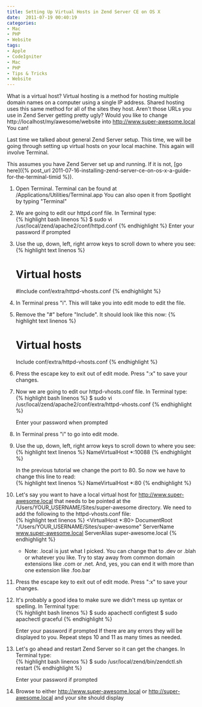 ```yaml
---
title: Setting Up Virtual Hosts in Zend Server CE on OS X
date:  2011-07-19 00:40:19
categories:
- Mac
- PHP
- Website
tags:
- Apple
- CodeIgniter
- Mac
- PHP
- Tips & Tricks
- Website
---
```


What is a virtual host? Virtual hosting is a method for hosting multiple domain names on a computer using a single IP address. Shared hosting uses this same method for all of the sites they host. Aren't those URLs you use in Zend Server getting pretty ugly? Would you like to change http://localhost/my/awesome/website into http://www.super-awesome.local You can!

Last time we talked about general Zend Server setup. This time, we will be going through setting up virtual hosts on your local machine. This again will involve Terminal.

This assumes you have Zend Server set up and running. If it is not, [go here]({% post_url 2011-07-16-installing-zend-server-ce-on-os-x-a-guide-for-the-terminal-timid %}).

1.  Open Terminal. Terminal can be found at /Applications/Utilities/Terminal.app
    You can also open it from Spotlight by typing "Terminal"

2.  We are going to edit our httpd.conf file. In Terminal type:  
    {% highlight bash linenos %}
    $ sudo vi /usr/local/zend/apache2/conf/httpd.conf
    {% endhighlight %}
    Enter your password if prompted

3.  Use the up, down, left, right arrow keys to scroll down to where you see:  
    {% highlight text linenos %}
    # Virtual hosts
    #Include conf/extra/httpd-vhosts.conf
    {% endhighlight %}

4.  In Terminal press "i". This will take you into edit mode to edit the file.

5.  Remove the "#" before "Include". It should look like this now:
    {% highlight text linenos %}
    # Virtual hosts
    Include conf/extra/httpd-vhosts.conf
    {% endhighlight %}

6.  Press the escape key to exit out of edit mode. Press ":x" to save your changes.

7.  Now we are going to edit our httpd-vhosts.conf file. In Terminal type:  
    {% highlight bash linenos %}
    $ sudo vi /usr/local/zend/apache2/conf/extra/httpd-vhosts.conf
    {% endhighlight %}

    Enter your password when prompted

8.  In Terminal press "i" to go into edit mode.

9.  Use the up, down, left, right arrow keys to scroll down to where you see:  
    {% highlight text linenos %}
    NameVirtualHost *:10088
    {% endhighlight %}

    In the previous tutorial we change the port to 80. So now we have to change this line to read:  
    {% highlight text linenos %}
    NameVirtualHost *:80
    {% endhighlight %}

10. Let's say you want to have a local virtual host for http://www.super-awesome.local that needs to be pointed at the /Users/YOUR_USERNAME/Sites/super-awesome directory. We need to add the following to the httpd-vhosts.conf file:  
    {% highlight text linenos %}
    <VirtualHost *:80>
        DocumentRoot "/Users/YOUR_USERNAME/Sites/super-awesome"
        ServerName www.super-awesome.local
        ServerAlias super-awesome.local
    </VirtualHost>
    {% endhighlight %}
    * Note: .local is just what I picked. You can change that to .dev or .blah or whatever you like. Try to stay away from common domain extensions like .com or .net. And, yes, you can end it with more than one extension like .foo.bar

11. Press the escape key to exit out of edit mode. Press ":x" to save your changes.

12. It's probably a good idea to make sure we didn't mess up syntax or spelling. In Terminal type:  
    {% highlight bash linenos %}
    $ sudo apachectl configtest
    $ sudo apachectl graceful
    {% endhighlight %}

    Enter your password if prompted
    If there are any errors they will be displayed to you. Repeat steps 10 and 11 as many times as needed.

13. Let's go ahead and restart Zend Server so it can get the changes. In Terminal type:  
    {% highlight bash linenos %}
    $ sudo /usr/local/zend/bin/zendctl.sh restart
    {% endhighlight %}

    Enter your password if prompted

14. Browse to either http://www.super-awesome.local or http://super-awesome.local and your site should display
